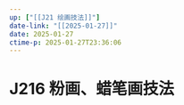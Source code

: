 ```yaml
---
up: ["[[J21 绘画技法]]"]
date-link: "[[2025-01-27]]"
date: 2025-01-27
ctime-p: 2025-01-27T23:36:06
---
```


# J216 粉画、蜡笔画技法
